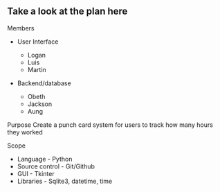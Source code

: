 ## Take a look at the plan here
Members
* User Interface
   * Logan
   * Luis
   * Martin


* Backend/database
   * Obeth
   * Jackson
   * Aung

Purpose
Create a punch card system for users to track how many hours they worked


Scope
* Language - Python
* Source control - Git/Github
* GUI - Tkinter
* Libraries - Sqlite3, datetime, time

